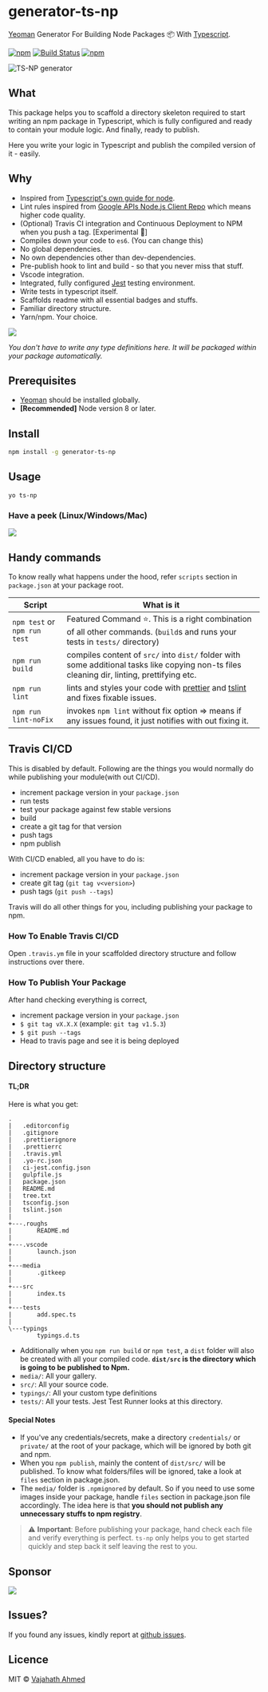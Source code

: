 # generator-ts-np

[Yeoman](http://yeoman.io/) Generator For Building Node Packages :package: With [Typescript](https://www.typescriptlang.org).

[![npm](https://img.shields.io/npm/v/generator-ts-np.svg)](https://www.npmjs.com/package/generator-ts-np)
[![Build Status](https://travis-ci.org/vajahath/generator-ts-np.svg?branch=master)](https://travis-ci.org/vajahath/generator-ts-np)
[![npm](https://img.shields.io/npm/dt/generator-ts-np.svg)](https://www.npmjs.com/package/generator-ts-np)

![TS-NP generator](media/logo.png)

## What

This package helps you to scaffold a directory skeleton required to start writing an npm package in Typescript, which is fully configured and ready to contain your module logic. And finally, ready to publish.

Here you write your logic in Typescript and publish the compiled version of it - easily.

## Why

- Inspired from [Typescript's own guide for node](https://github.com/Microsoft/TypeScript-Node-Starter#typescript-node-starter).
- Lint rules inspired from [Google APIs Node.js Client Repo](https://github.com/google/google-auth-library-nodejs) which means higher code quality.
- (Optional) Travis CI integration and Continuous Deployment to NPM when you push a tag. [Experimental :syringe:]
- Compiles down your code to `es6`. (You can change this)
- No global dependencies.
- No own dependencies other than dev-dependencies.
- Pre-publish hook to lint and build - so that you never miss that stuff.
- Vscode integration.
- Integrated, fully configured [Jest](https://jestjs.io/) testing environment.
- Write tests in typescript itself.
- Scaffolds readme with all essential badges and stuffs.
- Familiar directory structure.
- Yarn/npm. Your choice.

[![](https://img.shields.io/badge/TypeScript-Ready-blue.svg)](https://www.typescriptlang.org/)

_You don't have to write any type definitions here. It will be packaged within your package automatically._

## Prerequisites

- [Yeoman](http://yeoman.io/) should be installed globally.
- **[Recommended]** Node version 8 or later.

## Install

```bash
npm install -g generator-ts-np
```

## Usage

```
yo ts-np
```

### Have a peek (Linux/Windows/Mac)

![](media/peek.png)

## Handy commands

To know really what happens under the hood, refer `scripts` section in `package.json` at your package root.

| Script                       | What is it                                                                                                                                                    |
| ---------------------------- | ------------------------------------------------------------------------------------------------------------------------------------------------------------- |
| `npm test` or `npm run test` | Featured Command :star:. This is a right combination of all other commands. (`build`s and runs your tests in `tests/` directory)                              |
| `npm run build`              | compiles content of `src/` into `dist/` folder with some additional tasks like copying non-ts files cleaning dir, linting, prettifying etc.                   |
| `npm run lint`               | lints and styles your code with [prettier](https://www.npmjs.com/package/prettier) and [tslint](https://github.com/palantir/tslint) and fixes fixable issues. |
| `npm run lint-noFix`         | invokes `npm lint` without fix option => means if any issues found, it just notifies with out fixing it.                                                      |

## Travis CI/CD

This is disabled by default. Following are the things you would normally do while publishing your module(with out CI/CD).

- increment package version in your `package.json`
- run tests
- test your package against few stable versions
- build
- create a git tag for that version
- push tags
- npm publish

With CI/CD enabled, all you have to do is:

- increment package version in your `package.json`
- create git tag (`git tag v<version>`)
- push tags (`git push --tags`)

Travis will do all other things for you, including publishing your package to npm.

### How To Enable Travis CI/CD

Open `.travis.ym` file in your scaffolded directory structure and follow instructions over there.

### How To Publish Your Package

After hand checking everything is correct,

- increment package version in your `package.json`
- `$ git tag vX.X.X` (example: `git tag v1.5.3`)
- `$ git push --tags`
- Head to travis page and see it is being deployed

## Directory structure

#### TL;DR

Here is what you get:

```mono
.
|   .editorconfig
|   .gitignore
|   .prettierignore
|   .prettierrc
|   .travis.yml
|   .yo-rc.json
|   ci-jest.config.json
|   gulpfile.js
|   package.json
|   README.md
|   tree.txt
|   tsconfig.json
|   tslint.json
|
+---.roughs
|       README.md
|
+---.vscode
|       launch.json
|
+---media
|       .gitkeep
|
+---src
|       index.ts
|
+---tests
|       add.spec.ts
|
\---typings
        typings.d.ts
```

- Additionally when you `npm run build` or `npm test`, a `dist` folder will also be created with all your compiled code. **`dist/src` is the directory which is going to be published to Npm.**
- `media/`: All your gallery.
- `src/`: All your source code.
- `typings/`: All your custom type definitions
- `tests/`: All your tests. Jest Test Runner looks at this directory.

#### Special Notes

- If you've any credentials/secrets, make a directory `credentials/` or `private/` at the root of your package, which will be ignored by both git and npm.
- When you `npm publish`, mainly the content of `dist/src/` will be published. To know what folders/files will be ignored, take a look at `files` section in package.json.
- The `media/` folder is `.npmignored` by default. So if you need to use some images inside your package, handle `files` section in package.json file accordingly. The idea here is that **you should not publish any unnecessary stuffs to npm registry**.

> :warning: **Important**: Before publishing your package, hand check each file and verify everything is perfect. `ts-np` only helps you to get started quickly and step back it self leaving the rest to you.

## Sponsor

![](media/sponsor.jpg)

## Issues?

If you found any issues, kindly report at [github issues](https://github.com/vajahath/generator-ts-np/issues).

## Licence

MIT &copy; [Vajahath Ahmed](https://twitter.com/vajahath7)
